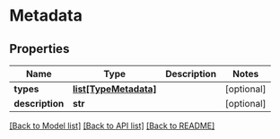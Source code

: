 # Metadata

## Properties
Name | Type | Description | Notes
------------ | ------------- | ------------- | -------------
**types** | [**list[TypeMetadata]**](TypeMetadata.md) |  | [optional] 
**description** | **str** |  | [optional] 

[[Back to Model list]](../README.md#documentation-for-models) [[Back to API list]](../README.md#documentation-for-api-endpoints) [[Back to README]](../README.md)

